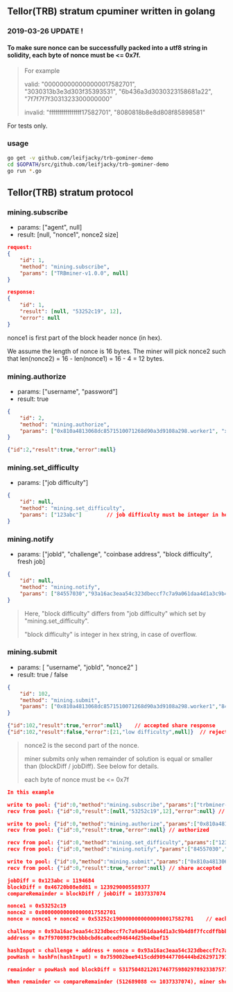 ## Tellor(TRB) stratum cpuminer written in golang 

###  2019-03-26 UPDATE !

#### To make sure nonce can be successfully packed into a utf8 string in solidity, each byte of nonce must be <= 0x7f.

>For example
>
>valid: "000000000000000017582701", "3030313b3e3d303f35393531", "6b436a3d3030323158681a22", "7f7f7f7f3031323300000000"
>
>invalid: "ffffffffffffffff17582701", "8080818b8e8d808f85898581"



For tests only.

### usage

```bash
go get -v github.com/leifjacky/trb-gominer-demo
cd $GOPATH/src/github.com/leifjacky/trb-gominer-demo
go run *.go
```



## Tellor(TRB) stratum protocol

### mining.subscribe

- params: ["agent", null]
- result: [null, "nonce1", nonce2 size]

```json
request:
{
	"id": 1,
	"method": "mining.subscribe",
	"params": ["TRBminer-v1.0.0", null]
}

response:
{
	"id": 1,
	"result": [null, "53252c19", 12],
	"error": null
}
```

nonce1 is first part of the block header nonce (in hex).

We assume the length of nonce is 16 bytes. The miner will pick nonce2 such that len(nonce2) = 16 - len(nonce1) = 16 - 4 = 12 bytes.



### mining.authorize

- params: ["username", "password"]
- result: true

```json
{
	"id": 2,
	"method": "mining.authorize",
	"params": ["0x810a4813068dc8571510071268d90a3d9108a298.worker1", "x"]
}

{"id":2,"result":true,"error":null}
```



### mining.set_difficulty

- params: ["job difficulty"]

```json
{
	"id": null,
	"method": "mining.set_difficulty",
	"params": ["123abc"]		// job difficulty must be integer in hex string, in case of overflow
}
```



### mining.notify

- params: ["jobId", "challenge", "coinbase address", "block difficulty", fresh job]

```json
{
	"id": null,
	"method": "mining.notify",
	"params": ["84557030","93a16ac3eaa54c323dbeccf7c7a9a061daa4d1a3c9b4d8f7fccdffbbbc97ea64","7f97009879cbbbcbd6ca0ced94644d25be4bef15","46720b08e8d81",true]
}
```

>Here, "block difficulty" differs from "job difficulty" which set by "mining.set_difficulty". 
>
>"block difficulty" is integer in hex string, in case of overflow.



### mining.submit

- params: [ "username", "jobId", "nonce2" ]
- result: true / false

```json
{
	"id": 102,
	"method": "mining.submit",
	"params": ["0x810a4813068dc8571510071268d90a3d9108a298.worker1","84557030","000000000000000017582701"]
}

{"id":102,"result":true,"error":null}    // accepted share response
{"id":102,"result":false,"error":[21,"low difficulty",null]}  // rejected share response
```

> nonce2 is the second part of the nonce. 
>
> miner submits only when remainder of solution is equal or smaller than (blockDiff / jobDiff). See below for details.
>
> each byte of nonce must be <= 0x7f





```json
In this example

write to pool: {"id":0,"method":"mining.subscribe","params":["trbminer-v1.0.0",null]}
recv from pool: {"id":0,"result":[null,"53252c19",12],"error":null} // subscribed

write to pool: {"id":0,"method":"mining.authorize","params":["0x810a4813068dc8571510071268d90a3d9108a298.worker1","x"]}
recv from pool: {"id":0,"result":true,"error":null} // authorized

recv from pool: {"id":0,"method":"mining.set_difficulty","params":["123abc"]} // job difficulty set to: 1194684
recv from pool: {"id":0,"method":"mining.notify","params":["84557030","93a16ac3eaa54c323dbeccf7c7a9a061daa4d1a3c9b4d8f7fccdffbbbc97ea64","7f97009879cbbbcbd6ca0ced94644d25be4bef15","46720b08e8d81",true]}

write to pool: {"id":0,"method":"mining.submit","params":["0x810a4813068dc8571510071268d90a3d9108a298.worker1","84557030","000000000000000017582701"]} // share found: "000000000000000017582701"
recv from pool: {"id":0,"result":true,"error":null}	// share accepted

jobDiff = 0x123abc = 1194684
blockDiff = 0x46720b08e8d81 = 1239290005589377
compareRemainder = blockDiff / jobDiff = 1037337074

nonce1 = 0x53252c19
nonce2 = 0x000000000000000017582701
nonce = nonce1 + nonce2 = 0x53252c19000000000000000017582701	// each byte of nonce must be <= 0x7f

challenge = 0x93a16ac3eaa54c323dbeccf7c7a9a061daa4d1a3c9b4d8f7fccdffbbbc97ea64
address = 0x7f97009879cbbbcbd6ca0ced94644d25be4bef15

hashInput = challenge + address + nonce = 0x93a16ac3eaa54c323dbeccf7c7a9a061daa4d1a3c9b4d8f7fccdffbbbc97ea647f97009879cbbbcbd6ca0ced94644d25be4bef1553252c19000000000000000017582701
powHash = hashFn(hashInput) = 0x759002bee9415cdd909447706444bd262971797ceeb86b396b0dce2ce64d7b18

remainder = powHash mod blockDiff = 53175048212017467759802978923387577021972170836971070110060363294245502417688 mod 1239290005589377 = 512689088

When remainder <= compareRemainder (512689088 <= 1037337074), miner should submit the solution. Pool accepts this as a valid share.
```
